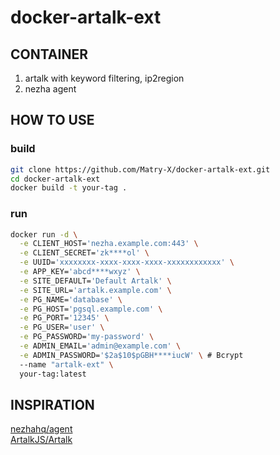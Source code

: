 # docker-artalk-ext

## CONTAINER

1. artalk with keyword filtering, ip2region
2. nezha agent

## HOW TO USE

### build

```bash
git clone https://github.com/Matry-X/docker-artalk-ext.git
cd docker-artalk-ext
docker build -t your-tag .
```

### run

```bash
docker run -d \
  -e CLIENT_HOST='nezha.example.com:443' \
  -e CLIENT_SECRET='zk****ol' \
  -e UUID='xxxxxxxx-xxxx-xxxx-xxxx-xxxxxxxxxxxx' \
  -e APP_KEY='abcd****wxyz' \
  -e SITE_DEFAULT='Default Artalk' \
  -e SITE_URL='artalk.example.com' \
  -e PG_NAME='database' \
  -e PG_HOST='pgsql.example.com' \
  -e PG_PORT='12345' \
  -e PG_USER='user' \
  -e PG_PASSWORD='my-password' \
  -e ADMIN_EMAIL='admin@example.com' \
  -e ADMIN_PASSWORD='$2a$10$pGBH****iucW' \ # Bcrypt
  --name "artalk-ext" \
  your-tag:latest
```

## INSPIRATION

[nezhahq/agent](https://github.com/nezhahq/agent)  
[ArtalkJS/Artalk](https://github.com/ArtalkJS/Artalk)
